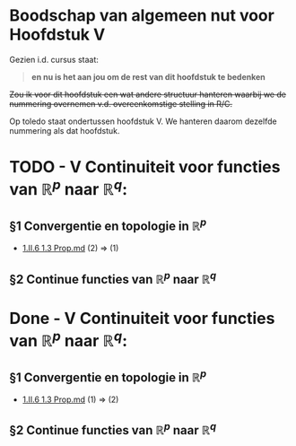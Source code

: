# Boodschap van algemeen nut voor Hoofdstuk V

Gezien i.d. cursus  staat:

> **en nu is het aan jou om de rest van dit hoofdstuk te bedenken**

~~Zou ik voor dit hoofdstuk een wat andere structuur hanteren waarbij we de nummering overnemen v.d. overeenkomstige stelling in R/C.~~

Op toledo staat ondertussen hoofdstuk V. We hanteren daarom dezelfde nummering als dat hoofdstuk.

# TODO - V Continuiteit voor functies van $\mathbb{R}^p$ naar $\mathbb{R}^q$:

## §1 Convergentie en topologie in $\mathbb{R}^p$

- [1.II.6 1.3 Prop.md](1.II.6%201.3%20Prop.md) (2) => (1)

## §2 Continue functies van $\mathbb{R}^p$ naar $\mathbb{R}^q$


# Done - V Continuiteit voor functies van $\mathbb{R}^p$ naar $\mathbb{R}^q$: 

## §1 Convergentie en topologie in $\mathbb{R}^p$

- [1.II.6 1.3 Prop.md](1.II.6%201.3%20Prop.md) (1) => (2)

## §2 Continue functies van $\mathbb{R}^p$ naar $\mathbb{R}^q$
